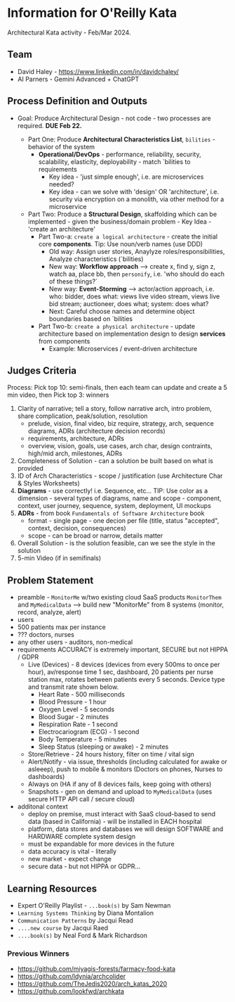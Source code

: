 # Information for O'Reilly Kata

Architectural Kata activity - Feb/Mar 2024.

## Team

- David Haley - https://www.linkedin.com/in/davidchaley/
- AI Parners - Gemini Advanced + ChatGPT

## Process Definition and Outputs
- Goal: Produce Architectural Design - not code - two processes are required. **DUE Feb 22.**
 
  - Part One: Produce **Architectural Characteristics List**, `bilities` - behavior of the system
    - **Operational/DevOps** - performance, reliability, security, scalability, elasticity, deployability - match `bilities to requirements
      - Key idea - 'just simple enough', i.e. are microservices needed?
      - Key idea - can we solve with 'design' OR 'architecture', i.e. security via encryption on a monolith, via other method for a microservice
   - Part Two: Produce a **Structural Design**, skaffolding which can be implemented - given the business/domain problem - Key Idea - 'create an architecture'
       - Part Two-a: `create a logical architecture` - create the initial core **components**. Tip: Use noun/verb names (use DDD)
         - Old way: Assign user stories, Anaylyze roles/responsibilities, Analyze characteristics (`bilities)
         - New way: **Workflow approach** --> create x, find y, sign z, watch aa, place bb, then `personify`, i.e. 'who should do each of these things?`
         - New way: **Event-Storming** --> actor/action approach, i.e. who: bidder, does what: views live video stream, views live bid stream; auctioneer, does what; system: does what?
         - Next: Careful choose names and determine object boundaries based on `bilities
       - Part Two-b: `create a physical architecture` - update architecture based on implementation design to design **services** from components
         - Example: Microservices / event-driven architecture
         
## Judges Criteria
Process: Pick top 10: semi-finals, then each team can update and create a 5 min video, then Pick top 3: winners  
  
 1. Clarity of narrative; tell a story, follow narrative arch, intro problem, share complication, peak/solution, resolution
     - prelude, vision, final video, biz require, strategy, arch, sequence diagrams, ADRs (architecture decision records)
     - requirements, architecture, ADRs
     - overview, vision, goals, use cases, arch char, design contraints, high/mid arch, milestones, ADRs
  2. Completeness of Solution
    - can a solution be built based on what is provided
   3. ID of Arch Characteristics
     - scope / justification (use Architecture Char & Styles Worksheets)
   4. **Diagrams** - use correctly! i.e. Sequence, etc... TIP: Use color as a dimension
     - several types of diagrams, name and scope
     - component, context, user journey, sequence, system, deployment, UI mockups 
   6. **ADRs** - from book `Fundamentals of Software Architecture` book
       - format - single page - one decion per file (title, status "accepted", context, decision, consequences)
       - scope - can be broad or narrow, details matter  
   7. Overall Solution - is the solution feasible, can we see the style in the solution
   8. 5-min Video (if in semifinals)

## Problem Statement
- preamble - `MonitorMe` w/two existing cloud SaaS products `MonitorThem` and `MyMedicalData` --> build new "MonitorMe" from 8 systems (monitor, record, analyze, alert)
- users
 - 500 patients max per instance
 - ??? doctors, nurses
 - any other users - auditors, non-medical
- requirements ACCURACY is extremely important, SECURE but not HIPPA / GDPR
  - Live (Devices) - 8 devices (devices from every 500ms to once per hour), av/response time 1 sec, dashboard, 20 patients per nurse station max, rotates between patients every 5 seconds. Device type and transmit rate shown below.
    - Heart Rate - 500 milliseconds
    - Blood Pressure - 1 hour
    - Oxygen Level - 5 seconds
    - Blood Sugar - 2 minutes
    - Respiration Rate - 1 second
    - Electrocariogram (ECG) - 1 second
    - Body Temperature - 5 minutes
    - Sleep Status (sleeping or awake) - 2 minutes
  - Store/Retrieve - 24 hours history, filter on time / vital sign
  - Alert/Notify - via issue, thresholds (including calculated for awake or asleeep), push to mobile & monitors (Doctors on phones, Nurses to dashboards)
  - Always on (HA if any of 8 devices fails, keep going with others)
  - Snapshots - gen on demand and upload to `MyMedicalData` (uses secure HTTP API call / secure cloud)
- additonal context
  - deploy on premise, must interact with SaaS cloud-based to send data (based in California) - will be installed in EACH hospital
  - platform, data stores and databases we will design SOFTWARE and HARDWARE complete system design
  - must be expandable for more devices in the future
  - data accuracy is vital - literally
  - new market - expect change
  - secure data - but not HIPPA or GDPR...


## Learning Resources
- Expert O'Reilly Playlist - `...book(s)` by Sam Newman
- `Learning Systems Thinking` by Diana Montalion
- `Communication Patterns` by Jacqui Read
- `....new course` by Jacqui Raed
- `....book(s)` by Neal Ford & Mark Richardson

### Previous Winners
- https://github.com/miyagis-forests/farmacy-food-kata
- https://github.com/ldynia/archcolider
- https://github.com/TheJedis2020/arch_katas_2020
- https://github.com/lookfwd/archkata
